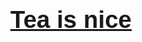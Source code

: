 <!DOCTYPE html>
<html>
  <head>
<style>
  h1 {
        font-family: Helvetica;
        text-align: center;
        font-size: 275%;
  }
  
  a {
        color: #000000;
        cursor: url("http://cur.cursors-4u.net/others/oth-5/oth520.cur"), auto;
        text-decoration: none;
  }
  
  a:hover {
        color: #000000;
  }
  .head-u {
			padding: 1em;
	}
    .head-title {
		font-size: 1em;
		margin-bottom: 0.8em;
		line-height: 0.75em;
		padding-bottom: .35em;
		border-bottom: 1px solid #000000;
	}
</style>
    <body>
      <div class="head-u"><div class="head-title"><h1 title="What are you doing?"><a href="https://kaho-chan.github.io/kkbw-tea-faction.html" target="_blank">Tea is nice</h1></a></div>
</head>
</html>
